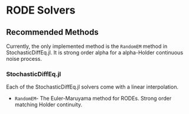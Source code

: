 # RODE Solvers

## Recommended Methods

Currently, the only implemented method is the `RandomEM` method in StochasticDiffEq.jl.
It is strong order alpha for a alpha-Holder continuous noise process.

### StochasticDiffEq.jl

Each of the StochasticDiffEq.jl solvers come with a linear interpolation.

- `RandomEM`- The Euler-Maruyama method for RODEs. Strong order matching Holder continuity.
